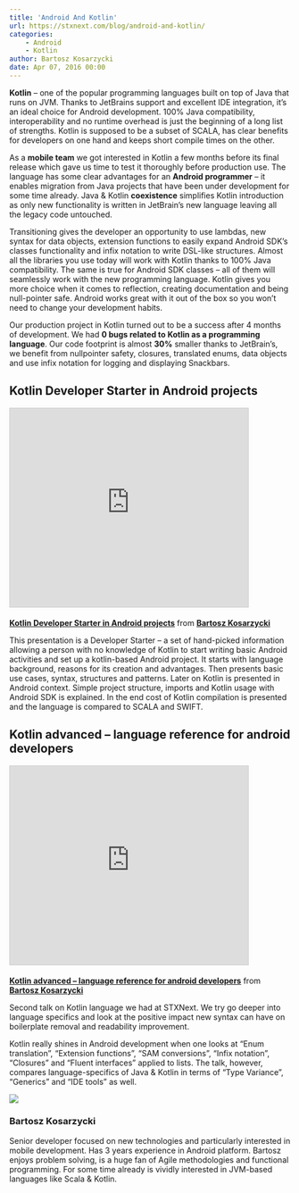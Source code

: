 ```yaml
---
title: 'Android And Kotlin'
url: https://stxnext.com/blog/android-and-kotlin/
categories:
    - Android
    - Kotlin
author: Bartosz Kosarzycki
date: Apr 07, 2016 00:00
---
```


**Kotlin** – one of the popular programming languages built on top of Java that runs on JVM. Thanks to JetBrains support and excellent IDE integration, it’s an ideal choice for Android development. 100% Java compatibility, interoperability and no runtime overhead is just the beginning of a long list of strengths. Kotlin is supposed to be a subset of SCALA, has clear benefits for developers on one hand and keeps short compile times on the other.

As a **mobile team** we got interested in Kotlin a few months before its final release which gave us time to test it thoroughly before production use. The language has some clear advantages for an **Android programmer** – it enables migration from Java projects that have been under development for some time already. Java & Kotlin **coexistence** simplifies Kotlin introduction as only new functionality is written in JetBrain’s new language leaving all the legacy code untouched.

Transitioning gives the developer an opportunity to use lambdas, new syntax for data objects, extension functions to easily expand Android SDK’s classes functionality and infix notation to write DSL-like structures. Almost all the libraries you use today will work with Kotlin thanks to 100% Java compatibility. The same is true for Android SDK classes – all of them will seamlessly work with the new programming language. Kotlin gives you more choice when it comes to reflection, creating documentation and being null-pointer safe. Android works great with it out of the box so you won’t need to change your development habits.

Our production project in Kotlin turned out to be a success after 4 months of development. We had **0 bugs related to Kotlin as a programming language**. Our code footprint is almost **30%** smaller thanks to JetBrain’s, we benefit from nullpointer safety, closures, translated enums, data objects and use infix notation for logging and displaying Snackbars.

## Kotlin Developer Starter in Android projects

<iframe src="https://www.slideshare.net/slideshow/embed_code/key/2IrMDNtY8cRKrJ" width="427" height="356" frameborder="0" marginwidth="0" marginheight="0" scrolling="no" style="border:1px solid #CCC; border-width:1px; margin-bottom:5px; max-width: 100%;" allowfullscreen=""></iframe>

**[Kotlin Developer Starter in Android projects](https://www.slideshare.net/BartoszKosarzycki/kotlin-developer-starter-in-android-projects "Kotlin Developer Starter in Android projects")** from **[Bartosz Kosarzycki](http://www.slideshare.net/BartoszKosarzycki)**

This presentation is a Developer Starter – a set of hand-picked information allowing a person with no knowledge of Kotlin to start writing basic Android activities and set up a kotlin-based Android project. It starts with language background, reasons for its creation and advantages. Then presents basic use cases, syntax, structures and patterns. Later on Kotlin is presented in Android context. Simple project structure, imports and Kotlin usage with Android SDK is explained. In the end cost of Kotlin compilation is presented and the language is compared to SCALA and SWIFT.

## Kotlin advanced – language reference for android developers

<iframe src="https://www.slideshare.net/slideshow/embed_code/key/fPQ0XeGdMBpMqK" width="427" height="356" frameborder="0" marginwidth="0" marginheight="0" scrolling="no" style="border:1px solid #CCC; border-width:1px; margin-bottom:5px; max-width: 100%;" allowfullscreen=""></iframe>

**[Kotlin advanced – language reference for android developers](https://www.slideshare.net/BartoszKosarzycki/kotlin-advanced-language-reference-for-android-developers "Kotlin advanced - language reference for android developers")** from **[Bartosz Kosarzycki](http://www.slideshare.net/BartoszKosarzycki)**

Second talk on Kotlin language we had at STXNext. We try go deeper into language specifics and look at the positive impact new syntax can have on boilerplate removal and readability improvement.

Kotlin really shines in Android development when one looks at “Enum translation”, “Extension functions”, “SAM conversions”, “Infix notation”, “Closures” and “Fluent interfaces” applied to lists. The talk, however, compares language-specifics of Java & Kotlin in terms of “Type Variance”, “Generics” and “IDE tools” as well.


![](https://stxnext.com/wp-content/uploads/2016/03/bartosz-kosarzycki-author.jpg)

### Bartosz Kosarzycki

Senior developer focused on new technologies and particularly interested in mobile development. Has 3 years experience in Android platform. Bartosz enjoys problem solving, is a huge fan of Agile methodologies and functional programming. For some time already is vividly interested in JVM-based languages like Scala & Kotlin.
